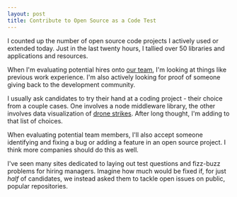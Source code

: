 ```yaml
---
layout: post
title: Contribute to Open Source as a Code Test
---
```


I counted up the number of open source code projects I actively used or extended today. Just in the last twenty hours, I tallied over 50 libraries and applications and resources.

When I'm evaluating potential hires onto [our team](http://tech.threadmeup.com), I'm looking at things like previous work experience. I'm also actively looking for proof of someone giving back to the development community.

I usually ask candidates to try their hand at a coding project - their choice from a couple cases. One involves a node middleware library, the other involves data visualization of [drone strikes](http://dronestre.am). After long thought, I'm adding to that list of choices.

When evaluating potential team members, I'll also accept someone identifying and fixing a bug or adding a feature in an open source project. I think more companies should do this as well.

I've seen many sites dedicated to laying out test questions and fizz-buzz problems for hiring managers. Imagine how much would be fixed if, for just _half_ of candidates, we instead asked them to tackle open issues on public, popular repositories.